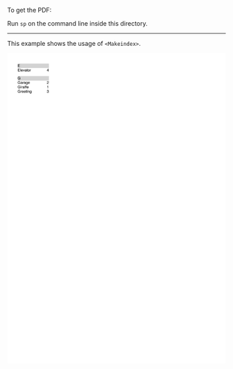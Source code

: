 To get the PDF:

Run `sp` on the command line inside this directory.

----

This example shows the usage of `<Makeindex>`.

![Image of the result](firstpage.png)

